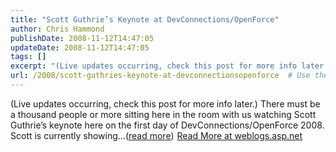 ```yaml
---
title: "Scott Guthrie’s Keynote at DevConnections/OpenForce"
author: Chris Hammond
publishDate: 2008-11-12T14:47:05
updateDate: 2008-11-12T14:47:05
tags: []
excerpt: "(Live updates occurring, check this post for more info later.) There must be a thousand people or more sitting here in the room with us watching Scott Guthrie’s keynote here on the first day of DevConnections/OpenForce 2008. Scott is currently showing...(read more)"
url: /2008/scott-guthries-keynote-at-devconnectionsopenforce  # Use the generated URL with year
---
```

(Live updates occurring, check this post for more info later.) There must be a thousand people or more sitting here in the room with us watching Scott Guthrie’s keynote here on the first day of DevConnections/OpenForce 2008. Scott is currently showing...(<a href="https://weblogs.asp.net/christoc/archive/2008/11/11/scott-guthrie-s-keynote-at-devconnections-openforce.aspx">read more</a>)<img src="https://weblogs.asp.net/aggbug.aspx?PostID=6729449" width="1" height="1"> <a href="https://weblogs.asp.net/christoc/archive/2008/11/11/scott-guthrie-s-keynote-at-devconnections-openforce.aspx">Read More at weblogs.asp.net</a>
